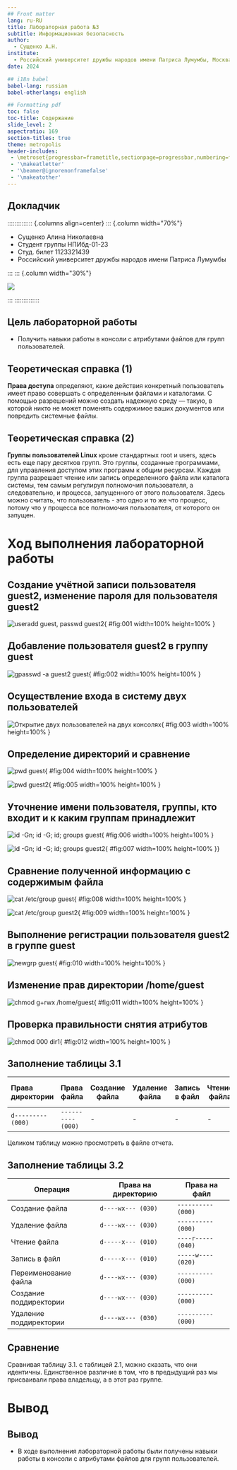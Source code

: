 ```yaml
---
## Front matter
lang: ru-RU
title: Лабораторная работа №3
subtitle: Информационная безопасность
author:
  - Сущенко А.Н.
institute:
  - Российский университет дружбы народов имени Патриса Лумумбы, Москва, Россия
date: 2024

## i18n babel
babel-lang: russian
babel-otherlangs: english

## Formatting pdf
toc: false
toc-title: Содержание
slide_level: 2
aspectratio: 169
section-titles: true
theme: metropolis
header-includes:
 - \metroset{progressbar=frametitle,sectionpage=progressbar,numbering=fraction}
 - '\makeatletter'
 - '\beamer@ignorenonframefalse'
 - '\makeatother'
---
```


## Докладчик

:::::::::::::: {.columns align=center}
::: {.column width="70%"}

  * Сущенко Алина Николаевна
  * Студент группы НПИбд-01-23
  * Студ. билет 1123321439
  * Российский университет дружбы народов имени Патриса Лумумбы

:::
::: {.column width="30%"}

![](/image/asn.jpg)

:::
::::::::::::::


## Цель лабораторной работы

- Получить навыки работы в консоли с атрибутами файлов для групп пользователей.

## Теоретическая справка (1)

**Права доступа** определяют, какие действия конкретный пользователь имеет право совершать с определенным 
файлами и каталогами. С помощью разрешений можно создать надежную среду — такую, в которой никто не может поменять содержимое 
ваших документов или повредить системные файлы.

## Теоретическая справка (2)

**Группы пользователей Linux** кроме стандартных root и users, здесь есть еще пару десятков групп. 
Это группы, созданные программами, для управления доступом этих программ к общим ресурсам. Каждая группа разрешает 
чтение или запись определенного файла или каталога системы, тем самым регулируя полномочия пользователя, а следовательно, 
и процесса, запущенного от этого пользователя. Здесь можно считать, что пользователь - это одно и то же что процесс, 
потому что у процесса все полномочия пользователя, от которого он запущен.

# Ход выполнения лабораторной работы

## Cоздание учётной записи пользователя guest2, изменение пароля для пользователя guest2

![useradd guest, passwd guest2](image/31.png){ #fig:001 width=100% height=100% }

## Добавление пользователя guest2 в группу guest

![gpasswd -a guest2 guest](image/32.png){ #fig:002 width=100% height=100% }

## Осуществление входа в систему двух пользователей

![Открытие двух пользователей на двух консолях](image/33.png){ #fig:003 width=100% height=100% }

## Определение директорий и сравнение

![pwd guest](image/34.png){ #fig:004 width=100% height=100% }

![pwd guest2](image/35.png){ #fig:005 width=100% height=100% }

## Уточнение имени пользователя, группы, кто входит и к каким группам принадлежит

![id -Gn; id -G; id; groups guest](image/36.png){ #fig:006 width=100% height=100% }

![id -Gn; id -G; id; groups guest2](image/37.png){ #fig:007 width=100% height=100% }}

## Сравнение полученной информацию с содержимым файла

![cat /etc/group guest](image/38.png){ #fig:008 width=100% height=100% }

![cat /etc/group guest2](image/39.png){ #fig:009 width=100% height=100% }

## Выполнение регистрации пользователя guest2 в группе guest

![newgrp guest](image/310.png){ #fig:010 width=100% height=100% }

## Изменение прав директории /home/guest

![chmod g+rwx /home/guest](image/311.png){ #fig:011 width=100% height=100% }

## Проверка правильности снятия атрибутов

![chmod 000 dir1](image/312.png){ #fig:012 width=100% height=100% }

## Заполнение таблицы 3.1

|   Права директории   |      Права файла     | Создание файла| Удаление файла | Запись в файл | Чтение файла | Смена директории | Просмотр файлов в директории | Переименование файл | Смена атрибутов файла |
|:---------------------|:---------------------|-----|-----|-----|-----|-----|-----|-----|-----|
|```d--------- (000)```|```---------- (000)```|  -	|  -  |  -  |  -  |  -	|  -  |  -  |  -  |

Целиком таблицу можно просмотреть в файле отчета.

## Заполнение таблицы 3.2

|        Операция        | Права на директорию | Права на файл |
|------------------------|---------------------------------|---------------------------|
|     Создание файла     |           ```d----wx--- (030)```      |      ```---------- (000)```     |	    
|     Удаление файла     |           ```d----wx--- (030)```      |      ```---------- (000)```     |
|      Чтение файла      |           ```d-----x--- (010)```      |      ```----r----- (040)```     |
|      Запись в файл     |           ```d-----x--- (010)```      |      ```-----w---- (020)```     |
|  Переименование файла  |           ```d----wx--- (030)```      |      ```---------- (000)```     |
| Создание поддиректории |           ```d----wx--- (030)```      |      ```---------- (000)```     |
| Удаление поддиректории |           ```d----wx--- (030)```      |      ```---------- (000)```     |

## Сравнение

Сравнивая таблицу 3.1. с таблицей 2.1, можно сказать, что они идентичны. Единственное различие в том, 
что в предыдущий раз мы присваивали права владельцу, а в этот раз группе.

# Вывод

## Вывод

- В ходе выполнения лабораторной работы были получены навыки работы в консоли с атрибутами 
файлов для групп пользователей.
